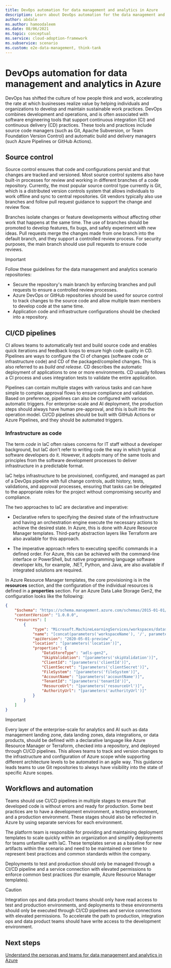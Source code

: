 ```yaml
---
title: DevOps automation for data management and analytics in Azure
description: Learn about DevOps automation for the data management and analytics scenario in Azure.
author: abdale
ms.author: hamoodaleem
ms.date: 08/06/2021
ms.topic: conceptual
ms.service: cloud-adoption-framework
ms.subservice: scenario
ms.custom: e2e-data-management, think-tank
---
```


# DevOps automation for data management and analytics in Azure

DevOps has shifted the culture of how people think and work, accelerating the rate at which businesses realize value by helping individuals and organizations to develop and maintain sustainable work practices. DevOps combines development and operations, and is often associated with software engineering tools that support continuous integration (CI) and continuous delivery (CD) practices. These tools and practices include source code managers (such as Git, Apache Subversion, or Team Foundation Version Control) and automatic build and delivery managers (such Azure Pipelines or GitHub Actions).

## Source control

Source control ensures that code and configurations persist and that changes are tracked and versioned. Most source control systems also have built-in processes for review and working in different branches of a code repository. Currently, the most popular source control type currently is Git, which is a distributed version controls system that allows individuals to work offline and sync to central repositories. Git vendors typically also use branches and follow pull request guidance to support the change and review flow.

Branches isolate changes or feature developments without affecting other work that happens at the same time. The use of branches should be promoted to develop features, fix bugs, and safely experiment with new ideas. Pull requests merge the changes made from one branch into the default branch, and they support a controlled review process. For security purposes, the main branch should use pull requests to ensure code reviews.

> [!IMPORTANT]
> Follow these guidelines for the data management and analytics scenario repositories:
>
> - Secure the repository's main branch by enforcing branches and pull requests to ensure a controlled review processes.
> - Azure DevOps or GitHub repositories should be used for source control to track changes to the source code and allow multiple team members to develop code at the same time.
> - Application code and infrastructure configurations should be checked into a repository.

## CI/CD pipelines

CI allows teams to automatically test and build source code and enables quick iterations and feedback loops to ensure high code quality in CD. Pipelines are ways to configure the CI of changes (software code or infrastructure code) and CD of the packaged/compiled changes. This is also referred to as *build and release*. CD describes the automatic deployment of applications to one or more environments. CD usually follows a CI process and uses integration tests to validate the entire application.

Pipelines can contain multiple stages with various tasks and can have simple to complex approval flows to ensure compliance and validation. Based on preference, pipelines can also be configured with various automatic triggers. For enterprise-scale and AI deployment, the production steps should always have human pre-approval, and this is built into the operation model. CI/CD pipelines should be built with GitHub Actions or Azure Pipelines, and they should be automated triggers.

### Infrastructure as code

The term *code* in IaC often raises concerns for IT staff without a developer background, but IaC don't refer to writing code the way in which typical software developers do it. However, it adopts many of the same tools and principles from the software development processes to deliver infrastructure in a predictable format.

IaC helps infrastructure to be provisioned, configured, and managed as part of a DevOps pipeline with full change controls, audit history, tests, validations, and approval processes, ensuring that tasks can be delegated to the appropriate roles for the project without compromising security and compliance.

The two approaches to IaC are declarative and imperative:

- Declarative refers to specifying the desired state of the infrastructure and having an orchestration engine execute the necessary actions to achieve the desired state. In Azure, this is done with Azure Resource Manager templates. Third-party abstraction layers like Terraform are also available for this approach.

- The imperative approach refers to executing specific commands in a defined order. For Azure, this can be achieved with the command-line interface or PowerShell, but native programming language software developer kits, for example, .NET, Python, and Java, are also available if integrated solutions are required.

In Azure Resource Manager templates, the core provisioning is in the **resources** section, and the configuration of the individual resources is defined in a **properties** section. For an Azure Data Lake Storage Gen2, the configuration looks like the following:

```json
{
    "$schema": "https://schema.management.azure.com/schemas/2015-01-01/deploymentTemplate.json#",
    "contentVersion": "1.0.0.0",
    "resources": [
        {
            "type": "Microsoft.MachineLearningServices/workspaces/datastores",
            "name": "[concat(parameters('workspaceName'), '/', parameters('datastoreName'))]",
            "apiVersion": "2020-05-01-preview",
            "location": "[parameters('location')]",
            "properties": {
                "DataStoreType": "adls-gen2",
                "SkipValidation": "[parameters('skipValidation')]",
                "ClientId": "[parameters('clientId')]",
                "ClientSecret": "[parameters('clientSecret')]",
                "FileSystem": "[parameters('fileSystem')]",
                "AccountName": "[parameters('accountName')]",
                "TenantId": "[parameters('tenantId')]",
                "ResourceUrl": "[parameters('resourceUrl')]",
                "AuthorityUrl": "[parameters('authorityUrl')]"
            }
        }
    ]
}

```

> [!IMPORTANT]
> Every layer of the enterprise-scale for analytics and AI such as data management landing zone, data landing zones, data integrations, or data products, should be defined with a declarative language like Azure Resource Manager or Terraform, checked into a repository, and deployed through CI/CD pipelines. This allows teams to track and version changes to the infrastructure and configuration of Azure scope while supporting different architecture levels to be automated in an agile way. This guidance leads teams to use Git repositories to always have visibility into the state of specific Azure scopes.

## Workflows and automation

Teams should use CI/CD pipelines in multiple stages to ensure that developed code is without errors and ready for production. Some best practices are to have a development environment, a testing environment, and a production environment. These stages should also be reflected in Azure by using separate services for each environment.

The platform team is responsible for providing and maintaining deployment templates to scale quickly within an organization and simplify deployments for teams unfamiliar with IaC. These templates serve as a baseline for new artifacts within the scenario and need to be maintained over time to represent best practices and common standards within the company.

Deployments to test and production should only be managed through a CI/CD pipeline and a service connection with elevated permissions to enforce common best practices (for example, Azure Resource Manager templates).

> [!CAUTION]
> Integration ops and data product teams should only have read access to test and production environments, and deployments to these environments should only be executed through CI/CD pipelines and service connections with elevated permissions. To accelerate the path to production, integration ops and data product teams should have write access to the development environment.

## Next steps

[Understand the personas and teams for data management and analytics in Azure](./organize-persona-and-teams.md)
